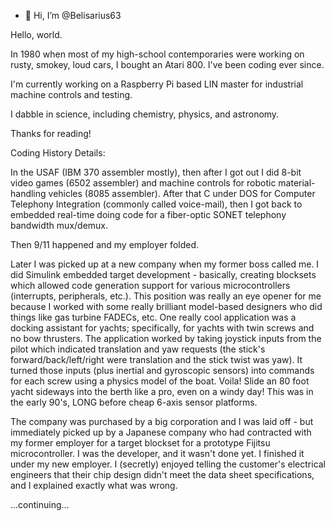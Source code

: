 - 👋 Hi, I’m @Belisarius63

<!---
Belisarius63/Belisarius63 is a ✨ special ✨ repository because its `README.md` (this file) appears on your GitHub profile.
You can click the Preview link to take a look at your changes.
--->

Hello, world.

In 1980 when most of my high-school contemporaries were working on rusty, smokey, loud cars, I bought an Atari 800.
I've been coding ever since.

I'm currently working on a Raspberry Pi based LIN master for industrial machine controls and testing.

I dabble in science, including chemistry, physics, and astronomy.

Thanks for reading!


Coding History Details:

In the USAF (IBM 370 assembler mostly), then after I got out I did 8-bit video games (6502 assembler) and machine
controls for robotic material-handling vehicles (8085 assembler). After that C under DOS for Computer Telephony Integration
(commonly called voice-mail), then I got back to embedded real-time doing code for a fiber-optic SONET telephony bandwidth
mux/demux.

Then 9/11 happened and my employer folded.

Later I was picked up at a new company when my former boss called me. I did Simulink embedded target development - basically,
creating blocksets which allowed code generation support for various microcontrollers (interrupts, peripherals, etc.). This
position was really an eye opener for me because I worked with some really brilliant model-based designers who did things
like gas turbine FADECs, etc. One really cool application was a docking assistant for yachts; specifically, for yachts with twin
screws and no bow thrusters. The application worked by taking joystick inputs from the pilot which indicated translation and
yaw requests (the stick's forward/back/left/right were translation and the stick twist was yaw). It turned those inputs (plus
inertial and gyroscopic sensors) into commands for each screw using a physics model of the boat. Voila! Slide an 80 foot yacht
sideways into the berth like a pro, even on a windy day! This was in the early 90's, LONG before cheap 6-axis sensor platforms.

The company was purchased by a big corporation and I was laid off - but immediately picked up by a Japanese company who had
contracted with my former employer for a target blockset for a prototype Fijitsu microcontroller. I was the developer, and
it wasn't done yet. I finished it under my new employer. I (secretly) enjoyed telling the customer's electrical engineers
that their chip design didn't meet the data sheet specifications, and I explained exactly what was wrong.

...continuing...

